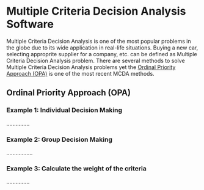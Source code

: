 # Multiple Criteria Decision Analysis Software
Multiple Criteria Decision Analysis is one of the most popular problems in the globe due to its wide application in real-life situations. Buying a new car, selecting approprite supplier for a company, etc. can be defined as Multiple Criteria Decision Analysis problem. There are several methods to solve Multiple Criteria Decision Analysis problems yet the [Ordinal Priority Approach (OPA)](https://ordinalpriorityapproach.com/) is one of the most recent MCDA methods. 

## Ordinal Priority Approach (OPA)

### Example 1: Individual Decision Making
...............
### Example 2: Group Decision Making
.................
### Example 3: Calculate the weight of the criteria
...............

